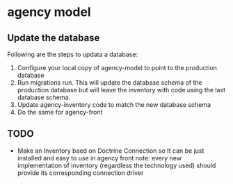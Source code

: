 # agency model

## Update the database

Following are the steps to updata a database:

1. Configure your local copy of agency-model to point to the production database
2. Run migrations run. This will update the database schema of the production database but will leave the inventory with code using the last database schema.
3. Update agency-inventory code to match the new database schema
4. Do the same for agency-front

## TODO

- Make an Inventory baed on Doctrine Connection so It can be just installed and easy to use in agency front
note: every new implementation of inventory (regardless the technology used) should provide its corresponding connection driver
